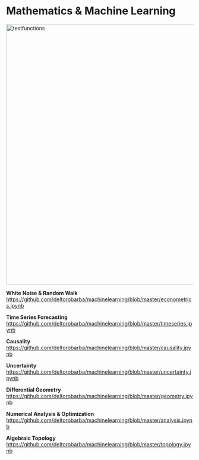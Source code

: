 # Mathematics & Machine Learning

<img src="https://raw.githubusercontent.com/deltorobarba/repo/master/testfunctions.png" width="700" alt="testfunctions">

<br>

<b>White Noise & Random Walk</b><br>
https://github.com/deltorobarba/machinelearning/blob/master/econometrics.ipynb

<b>Time Series Forecasting</b><br>
https://github.com/deltorobarba/machinelearning/blob/master/timeseries.ipynb

<b>Causality</b><br>
https://github.com/deltorobarba/machinelearning/blob/master/causality.ipynb

<b>Uncertainty</b><br>
https://github.com/deltorobarba/machinelearning/blob/master/uncertainty.ipynb

<b>Differential Geometry</b><br>
https://github.com/deltorobarba/machinelearning/blob/master/geometry.ipynb

<b>Numerical Analysis & Optimization</b><br>
https://github.com/deltorobarba/machinelearning/blob/master/analysis.ipynb

<b>Algebraic Topology</b><br>
https://github.com/deltorobarba/machinelearning/blob/master/topology.ipynb
